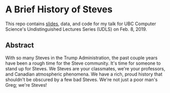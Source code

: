 # A Brief History of Steves

This repo contains [slides](https://github.com/swkasica/a_brief_history_of_steves/index.slides.html), data, and code for my talk for UBC Computer Science's Undistinguished Lectures Series (UDLS) on Feb. 8, 2019.

## Abstract
With so many Steves in the Trump Administration, the past couple years have been a rough time for the Steve community. It's time for someone to stand up for Steves. We Steves are your classmates, we're your professors, and Canadian atmospheric phenomena. We have a rich, proud history that shouldn't be obscured by a few bad Steves. We're not just a poor man's Greg; we're Steves!
